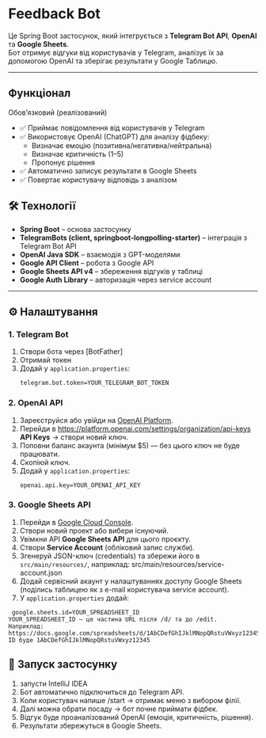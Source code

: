 # Feedback Bot

Це Spring Boot застосунок, який інтегрується з **Telegram Bot API**, **OpenAI** та **Google Sheets**.  
Бот отримує відгуки від користувачів у Telegram, аналізує їх за допомогою OpenAI та зберігає результати у Google Таблицю.

---

## Функціонал
Обов’язковий (реалізований)

- ✅ Приймає повідомлення від користувачів у Telegram
- ✅ Використовує OpenAI (ChatGPT) для аналізу фідбеку:
    - Визначає емоцію (позитивна/негативна/нейтральна)
    - Визначає критичність (1–5)
    - Пропонує рішення
- ✅ Автоматично записує результати в Google Sheets
- ✅ Повертає користувачу відповідь з аналізом

## 🛠️ Технології

- **Spring Boot** – основа застосунку
- **TelegramBots (client, springboot-longpolling-starter)** – інтеграція з Telegram Bot API
- **OpenAI Java SDK** – взаємодія з GPT-моделями
- **Google API Client** – робота з Google API
- **Google Sheets API v4** – збереження відгуків у таблиці
- **Google Auth Library** – авторизація через service account

---

## ⚙️ Налаштування

### 1. Telegram Bot
1. Створи бота через [BotFather]
2. Отримай токен
3. Додай у `application.properties`:
   ```properties
   telegram.bot.token=YOUR_TELEGRAM_BOT_TOKEN
   
### 2. OpenAI API
1. Зареєструйся або увійди на [OpenAI Platform](https://platform.openai.com/).
2. Перейди в https://platform.openai.com/settings/organization/api-keys **API Keys** → створи новий ключ.
3. Поповни баланс акаунта (мінімум $5) — без цього ключ не буде працювати.
4. Скопіюй ключ.
4. Додай у `application.properties`:
   ```properties
   openai.api.key=YOUR_OPENAI_API_KEY

### 3. Google Sheets API
1. Перейди в [Google Cloud Console](https://console.cloud.google.com/).
2. Створи новий проект або вибери існуючий.
3. Увімкни API **Google Sheets API** для цього проєкту.
4. Створи **Service Account** (обліковий запис служби).
5. Згенеруй JSON-ключ (credentials) та збережи його в `src/main/resources/`, наприклад:
   src/main/resources/service-account.json
6. Додай сервісний акаунт у налаштуваннях доступу Google Sheets (поділись таблицею як з e-mail користувача service account).
7. У `application.properties` додай:
```properties
 google.sheets.id=YOUR_SPREADSHEET_ID
YOUR_SPREADSHEET_ID — це частина URL після /d/ та до /edit.
Наприклад: https://docs.google.com/spreadsheets/d/1AbCDefGhIJklMNopQRstuVWxyz12345/edit
ID буде 1AbCDefGhIJklMNopQRstuVWxyz12345
```
## 🚀 Запуск застосунку
1. запусти IntelliJ IDEA
2. Бот автоматично підключиться до Telegram API.
3. Коли користувач напише /start → отримає меню з вибором філії.
4. Далі можна обрати посаду → бот почне приймати фідбек.
5. Відгук буде проаналізований OpenAI (емоція, критичність, рішення).
6. Результати збережуться в Google Sheets.

